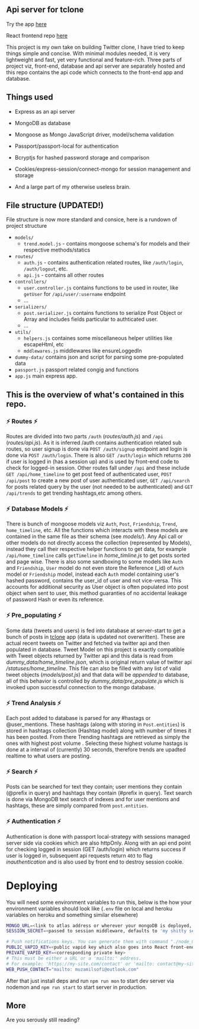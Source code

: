 
## Api server for tclone

Try the app [here](https://tclone.netlify.app)

React frontend repo [here](https://github.com/muzam1l/tclone)

This project is my own take on building Twitter clone, I have tried to keep things simple and concise. With minimal modules needed, it is very lightweight and fast, yet very functional and feature-rich. Three parts of project viz, front-end, database and api server are separately hosted and this repo contains the api code which connects to the front-end app and database.

## Things used

- Express as an api server

- MongoDB as database

- Mongoose as Mongo JavaScript driver, model/schema validation

- Passport/passport-local for authentication

- Bcryptjs for hashed password storage and comparison

- Cookies/express-session/connect-mongo for session management and storage

- And a large part of my otherwise useless brain.

## File structure (UPDATED!)
File structure is now more standard and consice, here is a rundown of project structure 
- `models/`
  - `trend.model.js` - contains mongoose schema's for models and their respective methods/statics
- `routes/`
  - `auth.js` - contains authentication related routes, like `/auth/login`, `/auth/logout`, etc.
  - `api.js` - contains all other routes
- `controllers/`
  - `user.controller.js` contains functions to be used in router, like `getUser` for `/api/user/:username` endpoint
  - ...
- `serializers/`
  - `post.serializer.js` contains functions to serialize Post Object or Array and includes fields particular to authticated user.
  - ...
- `utils/`
  - `helpers.js`  containes some miscellaneous helper utilities like escapeHtml, etc
  - `mddlewares.js` middlewares like ensureLoggedIn
- `dummy-data/` contains json and script for parsing some pre-populated data
- `passport.js` passport related congig and functions
- `app.js` main express app.

##  This is the overview of what's contained in this repo.

### ⚡ Routes ⚡
Routes are divided into two parts `/auth` (*routes/auth.js*) and `/api` (*routes/api.js*). As it is inferred /auth contains authentication related sub routes, so user signup is done via `POST /auth/signup` endpoint and login is done via `POST /auth/login`. There is also `GET /auth/login` which returns `200` if user is logged in (has a session up) and is used by front-end code to check for logged-in session. Other routes fall under `/api` and these include `GET /api/home_timeline` to get post feed of authenticated user, `POST /api/post` to create a new post of user authenticated user, `GET /api/search` for posts related query by the user (not needed to be authenticated) and `GET /api/trends` to get trending hashtags,etc among others.

### ⚡ Database Models ⚡

There is bunch of mongoose models viz `Auth`, `Post`, `Friendship`, `Trend`, `home_timeline`, etc. All the functions which interacts with these models are contained in the same file as their schema (see *models/*). Any Api call or other models do not directly access the collection (represented by Models), instead they call their respective helper functions to get data, for example `/api/home_timeline` calls `getTimeline` in *home_timline.js* to get posts sorted and page wise. There is also some sandboxing to some models like `Auth` and `Friendship`, `User` model do not even store the Reference (_id) of `Auth` model or `Friendship` model, instead each `Auth` model containing user's hashed password, contains the user_id of user and not vice-versa. This accounts for additional security as User object is often populated into post object when sent to user, this method guaranties of no accidental leakage of password Hash or even its reference.

### ⚡ Pre_populating ⚡

Some data (tweets and users) is fed into database at server-start to get a bunch of posts in [tclone](https://tclone.netlify.app/) app (data is updated not overwritten). These are actual recent tweets on Twitter and fetched via twitter api and then populated in database. Tweet Model on this project is exactly compatible with Tweet objects returned by Twitter api and this data is read from *dummy_data/home_timeline.json*, which is original return value of twitter api */statuses/home_timeline*. This file can also be filled with any list of valid tweet objects (*models/post.js*) and that data will be _appended_ to database, all of this behavior is controlled by *dummy_data/pre_populate.js* which is invoked upon successful connection to the mongo database.

### ⚡ Trend Analysis ⚡

Each post added to database is parsed for any #hastags or @user_mentions. These hashtags (along with storing in `Post.entities`) is stored in hashtags collection (Hashtag model) along with number of times it has been posted. From there Trending hashtags are retrieved as simply the ones with highest post volume . Selecting these highest volume hastags is done at a interval of (currently) 30 seconds, therefore trends are upadted realtime to what users are posting.

### ⚡ Search ⚡

Posts can be searched for text they contain; user mentions they contain (@prefix in query) and hashtags they contain (#prefix in query). Text search is done via MongoDB text search of indexes and for user mentions and hashtags, these are simply compared from `post.entities`.

### ⚡ Authentication ⚡

Authentication is done with passport local-strategy with sessions managed server side via cookies which are also httpOnly. Along with an api end point for checking logged in session (GET /auth/login) which returns success if user is logged in, subsequent api requests return `403` to flag *inauthentication* and is also used by front end to destroy session cookie.

# Deploying

You will need some environment variables to run this, below is the how your environment variables should look like (`.env` file on local and heroku variables on heroku and something similar elsewhere)

```bash
MONGO_URL=<link to atlas address or wherever your mongoDB is deployed, defaults to 'mongodb://localhost/test'>
SESSION_SECRET=<passed to session middleware, defaults to 'my shitty session secret'>

# Push notifications keys. You can generate them with command "./node_modules/.bin/web-push generate-vapid-keys"
PUBLIC_VAPID_KEY=<public vapid key which also goes into React front-end>
PRIVATE_VAPID_KEY=<corresponding private key>
# This must be either a URL or a 'mailto:' address.
# For example: 'https://my-site.com/contact' or 'mailto: contact@my-site.com'
WEB_PUSH_CONTACT="mailto: muzamilsofi@outlook.com"
```

After that just install deps and run `npm run mon` to start dev server via nodemon and `npm run start` to start server in production.

## More

Are you serously still reading?
